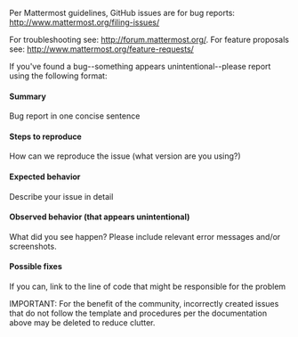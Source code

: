 Per Mattermost guidelines, GitHub issues are for bug reports: http://www.mattermost.org/filing-issues/

For troubleshooting see: http://forum.mattermost.org/.
For feature proposals see: http://www.mattermost.org/feature-requests/

If you've found a bug--something appears unintentional--please report using the following format: 

#### Summary
Bug report in one concise sentence

#### Steps to reproduce
How can we reproduce the issue (what version are you using?)

#### Expected behavior
Describe your issue in detail

#### Observed behavior (that appears unintentional) 
What did you see happen? Please include relevant error messages and/or screenshots.

#### Possible fixes
If you can, link to the line of code that might be responsible for the problem

IMPORTANT: For the benefit of the community, incorrectly created issues that do not follow the template and procedures per the documentation above may be deleted to reduce clutter. 
